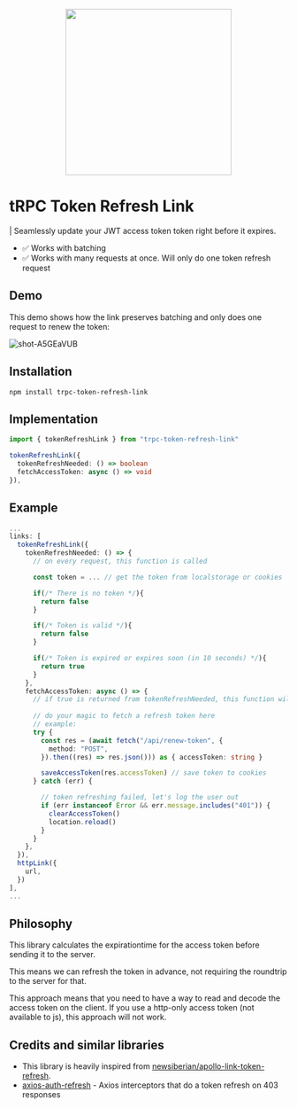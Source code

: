 

<p align="center">
  <img width="300" src="https://user-images.githubusercontent.com/10865165/189316451-8f80befb-6205-49b6-8eb9-733b7a4d4bc2.jpg" />
</p>

# tRPC Token Refresh Link


| Seamlessly update your JWT access token token right before it expires.

- ✅ Works with batching
- ✅ Works with many requests at once. Will only do one token refresh request


## Demo

This demo shows how the link preserves batching and only does one request to renew the token:

![shot-A5GEaVUB](https://user-images.githubusercontent.com/10865165/203061560-209a02c6-cb9c-4201-84f7-827d61914e1f.gif)


## Installation

```
npm install trpc-token-refresh-link
```

## Implementation

```ts
import { tokenRefreshLink } from "trpc-token-refresh-link"

tokenRefreshLink({
  tokenRefreshNeeded: () => boolean
  fetchAccessToken: async () => void
}),
```

## Example

```ts
...
links: [
  tokenRefreshLink({
    tokenRefreshNeeded: () => {
      // on every request, this function is called

      const token = ... // get the token from localstorage or cookies

      if(/* There is no token */){
        return false
      }

      if(/* Token is valid */){
        return false
      }

      if(/* Token is expired or expires soon (in 10 seconds) */){
        return true
      }
    },
    fetchAccessToken: async () => {
      // if true is returned from tokenRefreshNeeded, this function will be called
      
      // do your magic to fetch a refresh token here
      // example:
      try {
        const res = (await fetch("/api/renew-token", {
          method: "POST",
        }).then((res) => res.json())) as { accessToken: string }

        saveAccessToken(res.accessToken) // save token to cookies
      } catch (err) {

        // token refreshing failed, let's log the user out
        if (err instanceof Error && err.message.includes("401")) {
          clearAccessToken()
          location.reload()
        }
      }
    },
  }),
  httpLink({
    url,
  })
],
...
```

## Philosophy

This library calculates the expirationtime for the access token before sending it to the server.

This means we can refresh the token in advance, not requiring the roundtrip to the server for that.

This approach means that you need to have a way to read and decode the access token on the client. If you use a http-only access token (not available to js), this approach will not work.

## Credits and similar libraries

- This library is heavily inspired from [newsiberian/apollo-link-token-refresh](https://github.com/newsiberian/apollo-link-token-refresh).
- [axios-auth-refresh](https://github.com/Flyrell/axios-auth-refresh) - Axios interceptors that do a token refresh on 403 responses

